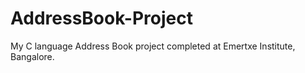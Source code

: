 # AddressBook-Project
My C language Address Book project completed at Emertxe Institute, Bangalore.
